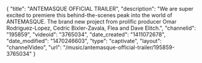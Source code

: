 {
    "title": "ANTEMASQUE OFFICIAL TRAILER",
    "description": "We are super excited to premiere this behind-the-scenes peak into the world of ANTEMASQUE. The brand new project from prolific producer Omar Rodriguez-Lopez, Cedric Bixler-Zavala, Flea and Dave Elitch.",
    "channelid": "195859",
    "videoid": "3765034",
    "date_created": "1411072678",
    "date_modified": "1470246603",
    "type": "captivate",
    "layout": "channelVideo",
    "url": "\/music\/antemasque-official-trailer\/195859-3765034"
}